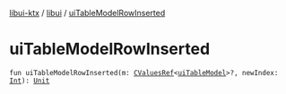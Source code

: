 [libui-ktx](../index.md) / [libui](index.md) / [uiTableModelRowInserted](./ui-table-model-row-inserted.md)

# uiTableModelRowInserted

`fun uiTableModelRowInserted(m: `[`CValuesRef`](../kotlinx.cinterop/-c-values-ref/index.md)`<`[`uiTableModel`](ui-table-model.md)`>?, newIndex: `[`Int`](https://kotlinlang.org/api/latest/jvm/stdlib/kotlin/-int/index.html)`): `[`Unit`](https://kotlinlang.org/api/latest/jvm/stdlib/kotlin/-unit/index.html)